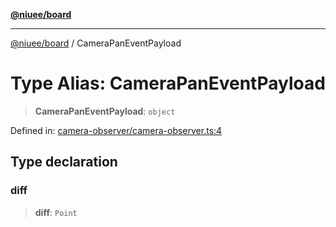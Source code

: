 [**@niuee/board**](../README.md)

***

[@niuee/board](../globals.md) / CameraPanEventPayload

# Type Alias: CameraPanEventPayload

> **CameraPanEventPayload**: `object`

Defined in: [camera-observer/camera-observer.ts:4](https://github.com/niuee/board/blob/cc09a87e934160adef876c4e11d51fd97e78653d/src/camera-observer/camera-observer.ts#L4)

## Type declaration

### diff

> **diff**: `Point`
